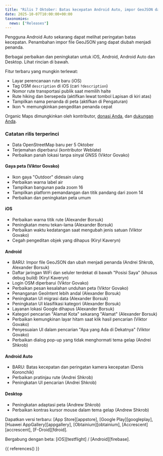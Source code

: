 ```yaml
---
title: "Rilis 7 Oktober: Batas kecepatan Android Auto, impor GeoJSON dan lainnya"
date: 2025-10-07T10:00:00+00:00
taxonomies:
  news: ["Releases"]
---
```


Pengguna Android Auto sekarang dapat melihat peringatan batas kecepatan. Penambahan impor file GeoJSON yang dapat diubah menjadi penanda.

Berbagai perbaikan dan peningkatan untuk iOS, Android, Android Auto dan Desktop. Lihat rincian di bawah.

Fitur terbaru yang mungkin terlewat:
- Layar perencanaan rute baru (iOS)
- Tag OSM `description` di iOS (cari `?description`)
- Nomor rute transportasi publik saat memilih halte
- Rute hiking dan bersepeda (aktifkan lewat tombol Lapisan di kiri atas)
- Tampilkan nama penanda di peta (aktifkan di Pengaturan)
- Ikon ✎ memungkinkan pengeditan penanda cepat

Organic Maps dimungkinkan oleh kontributor, [donasi Anda](@/donate/index.id.md), dan [dukungan Anda](@/contribute/index.id.md).

### Catatan rilis terperinci

- Data OpenStreetMap baru per 5 Oktober
- Terjemahan diperbarui (kontributor Weblate)
- Perbaikan panah lokasi tanpa sinyal GNSS (Viktor Govako)

#### Gaya peta (Viktor Govako)

- Ikon gaya "Outdoor" didesain ulang
- Perbaikan warna label air
- Tampilkan bangunan pada zoom 16
- Tampilkan platform pemandangan dan titik pandang dari zoom 14
- Perbaikan dan peningkatan peta umum

#### iOS

- Perbaikan warna titik rute (Alexander Borsuk)
- Peningkatan menu tekan-lama (Alexander Borsuk)
- Perbaikan waktu kedatangan saat mengubah jenis satuan (Viktor Govako)
- Cegah pengeditan objek yang dihapus (Kiryl Kaveryn)

#### Android

- BARU: Impor file GeoJSON dan ubah menjadi penanda (Andrei Shkrob, Alexander Borsuk)
- Daftar jaringan WiFi dan seluler terdekat di bawah "Posisi Saya" (khusus debug build) (Kiryl Kaveryn)
- Login OSM diperbarui (Viktor Govako)
- Perbaikan pesan kesalahan unduhan peta (Viktor Govako)
- Penanganan GeoIntent lebih andal (Alexander Borsuk)
- Peningkatan UI migrasi data (Alexander Borsuk)
- Peningkatan UI klasifikasi kategori (Alexander Borsuk)
- Layanan lokasi Google dihapus (Alexander Borsuk)
- Kategori pencarian "Alamat Kota" sekarang "Alamat" (Alexander Borsuk)
- Perbaikan kemungkinan layar hitam saat klik hasil pencarian (Viktor Govako)
- Penyesuaian UI dalam pencarian "Apa yang Ada di Dekatnya" (Viktor Govako)
- Perbaikan dialog pop-up yang tidak menghormati tema gelap (Andrei Shkrob)

#### Android Auto

- BARU: Batas kecepatan dan peringatan kamera kecepatan (Denis Koronchik)
- Perbaikan pratinjau rute (Andrei Shkrob)
- Peningkatan UI pencarian (Andrei Shkrob)

#### Desktop

- Peningkatan adaptasi peta (Andrew Shkrob)
- Perbaikan kontras kursor mouse dalam tema gelap (Andrew Shkrob)

Dapatkan versi terbaru: [App Store][appstore], [Google Play][googleplay], [Huawei AppGallery][appgallery], [Obtainium][obtainium], [Accrescent][accrescent], [F-Droid][fdroid].

Bergabung dengan beta: [iOS][testflight] / [Android][firebase].

{{ references() }}
